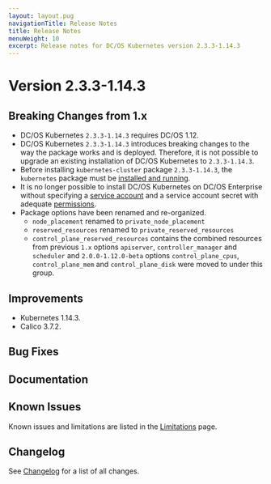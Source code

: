 ```yaml
---
layout: layout.pug
navigationTitle: Release Notes
title: Release Notes
menuWeight: 10
excerpt: Release notes for DC/OS Kubernetes version 2.3.3-1.14.3
---
```


<!-- This source repo for this topic is https://github.com/mesosphere/dcos-kubernetes-cluster -->

# Version 2.3.3-1.14.3

## Breaking Changes from 1.x

* DC/OS Kubernetes `2.3.3-1.14.3` requires DC/OS 1.12.
* DC/OS Kubernetes `2.3.3-1.14.3` introduces breaking changes to the way the package works and is deployed.
  Therefore, it is not possible to upgrade an existing installation of DC/OS Kubernetes to `2.3.3-1.14.3`.
* Before installing `kubernetes-cluster` package `2.3.3-1.14.3`, the `kubernetes` package must be [installed and running](/mesosphere/dcos/services/kubernetes/2.3.3-1.14.3/getting-started/installing-mke/).
* It is no longer possible to install DC/OS Kubernetes on DC/OS Enterprise without specifying a [service account](/mesosphere/dcos/1.12/security/ent/service-auth/) and a service account secret with adequate [permissions](/mesosphere/dcos/1.12/security/ent/perms-reference/).
* Package options have been renamed and re-organized.
  * `node_placement` renamed to `private_node_placement`
  * `reserved_resources` renamed to `private_reserved_resources`
  * `control_plane_reserved_resources` contains the combined resources from previous `1.x` options `apiserver`, `controller_manager` and `scheduler` and `2.0.0-1.12.0-beta` options `control_plane_cpus`, `control_plane_mem` and `control_plane_disk` were moved to under this group.

## Improvements

* Kubernetes 1.14.3.
* Calico 3.7.2.

## Bug Fixes

## Documentation

## Known Issues

Known issues and limitations are listed in the [Limitations](/mesosphere/dcos/services/kubernetes/2.3.3-1.14.3/limitations/) page.

## Changelog

See [Changelog](/mesosphere/dcos/services/kubernetes/2.3.3-1.14.3/changelog) for a list of all changes.
